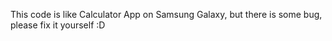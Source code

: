 This code is like  Calculator App on Samsung Galaxy, but there is some bug, please fix it yourself :D
